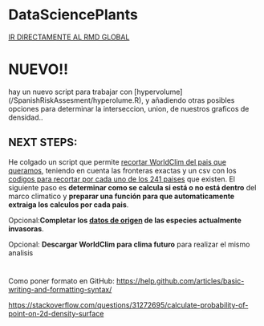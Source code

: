 # DataSciencePlants
[IR DIRECTAMENTE AL RMD GLOBAL](/SpanishRiskAssesment/RMD_Global.Rmd)
       
# NUEVO!! 
hay un nuevo script  para trabajar con [hypervolume] (/SpanishRiskAssesment/hyperolume.R), y añadiendo otras posibles opciones para determinar la interseccion, union, de nuestros graficos de densidad..

## NEXT STEPS:
He colgado un script que permite [recortar WorldClim del pais que queramos](SpanishRiskAssesment/02_CortarWorldClimPorPaises.R), teniendo en cuenta las fronteras exactas y un csv con los [codigos para recortar por cada uno de los 241 paises](SpanishRiskAssesment/CountryCodes.csv) que existen.
El siguiente paso es **determinar como se calcula si está o no está dentro** del marco climatico y **preparar una función para que automaticamente extraiga los calculos por cada pais**. 
     
Opcional:**Completar los [datos de origen](SpanishRiskAssesment/especies_invasoras_catalogo_tcm30-70022.xls) de las especies actualmente invasoras**.
   
Opcional: **Descargar WorldClim para clima futuro** para realizar el mismo analisis
#
#


Como poner formato en GitHub: https://help.github.com/articles/basic-writing-and-formatting-syntax/



https://stackoverflow.com/questions/31272695/calculate-probability-of-point-on-2d-density-surface
